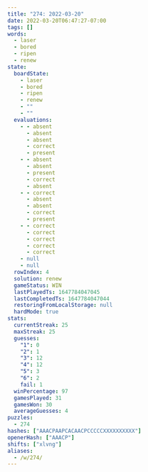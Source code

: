 ```yaml
---
title: "274: 2022-03-20"
date: 2022-03-20T06:47:27-07:00
tags: []
words:
  - laser
  - bored
  - ripen
  - renew
state:
  boardState:
    - laser
    - bored
    - ripen
    - renew
    - ""
    - ""
  evaluations:
    - - absent
      - absent
      - absent
      - correct
      - present
    - - absent
      - absent
      - present
      - correct
      - absent
    - - correct
      - absent
      - absent
      - correct
      - present
    - - correct
      - correct
      - correct
      - correct
      - correct
    - null
    - null
  rowIndex: 4
  solution: renew
  gameStatus: WIN
  lastPlayedTs: 1647784047045
  lastCompletedTs: 1647784047044
  restoringFromLocalStorage: null
  hardMode: true
stats:
  currentStreak: 25
  maxStreak: 25
  guesses:
    "1": 0
    "2": 1
    "3": 12
    "4": 12
    "5": 3
    "6": 2
    fail: 1
  winPercentage: 97
  gamesPlayed: 31
  gamesWon: 30
  averageGuesses: 4
puzzles:
  - 274
hashes: ["AAACPAAPCACAACPCCCCCXXXXXXXXXX"]
openerHash: ["AAACP"]
shifts: ["xlvng"]
aliases:
  - /w/274/
---
```

<!-- more -->
